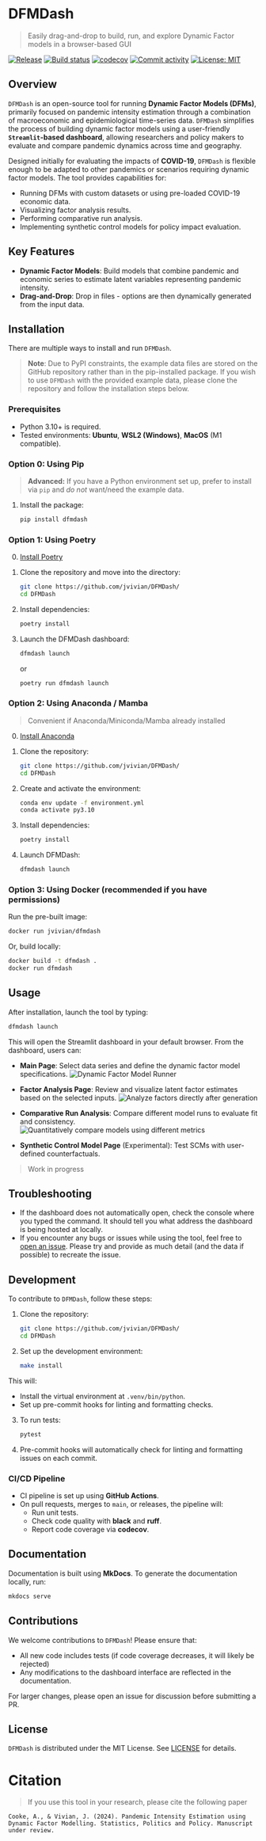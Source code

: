 # DFMDash
> Easily drag-and-drop to build, run, and explore Dynamic Factor models in a browser-based GUI

[![Release](https://img.shields.io/github/v/release/jvivian/DFMDash)](https://img.shields.io/github/v/release/jvivian/DFMDash)
[![Build status](https://img.shields.io/github/actions/workflow/status/jvivian/DFMDash/main.yml?branch=main)](https://github.com/jvivian/DFMDash/actions/workflows/main.yml?query=branch%3Amain)
[![codecov](https://codecov.io/gh/jvivian/DFMDash/graph/badge.svg?token=RVT01PK8TT)](https://codecov.io/gh/jvivian/DFMDash)
[![Commit activity](https://img.shields.io/github/commit-activity/m/jvivian/DFMDash)](https://img.shields.io/github/commit-activity/m/jvivian/DFMDash)
[![License: MIT](https://img.shields.io/badge/License-MIT-yellow.svg)](https://opensource.org/licenses/MIT)

## Overview

`DFMDash` is an open-source tool for running **Dynamic Factor Models (DFMs)**, primarily focused on pandemic intensity estimation through a combination of macroeconomic and epidemiological time-series data. `DFMDash` simplifies the process of building dynamic factor models using a user-friendly **`Streamlit`-based dashboard**, allowing researchers and policy makers to evaluate and compare pandemic dynamics across time and geography.

Designed initially for evaluating the impacts of **COVID-19**, `DFMDash` is flexible enough to be adapted to other pandemics or scenarios requiring dynamic factor models. The tool provides capabilities for:

- Running DFMs with custom datasets or using pre-loaded COVID-19 economic data.
- Visualizing factor analysis results.
- Performing comparative run analysis.
- Implementing synthetic control models for policy impact evaluation.

## Key Features

- **Dynamic Factor Models**: Build models that combine pandemic and economic series to estimate latent variables representing pandemic intensity.
- **Drag-and-Drop**: Drop in files - options are then dynamically generated from the input data.


## Installation
There are multiple ways to install and run `DFMDash`.

> **Note**: Due to PyPI constraints, the example data files are stored on the GitHub repository rather than in the pip-installed package. If you wish to use `DFMDash` with the provided example data, please clone the repository and follow the installation steps below.

### Prerequisites

- Python 3.10+ is required.
- Tested environments: **Ubuntu**, **WSL2 (Windows)**, **MacOS** (M1 compatible).

### Option 0: Using Pip
> **Advanced:** If you have a Python environment set up, prefer to install via `pip` and _do not_ want/need the example data.

1. Install the package:
   ```bash
   pip install dfmdash
   ```

### Option 1: Using Poetry

0. [Install Poetry](https://python-poetry.org/)

1. Clone the repository and move into the directory:
   ```bash
   git clone https://github.com/jvivian/DFMDash/
   cd DFMDash
   ```

2. Install dependencies:
   ```bash
   poetry install
   ```

3. Launch the DFMDash dashboard:
   ```bash
   dfmdash launch
   ```
   or
   ```bash
   poetry run dfmdash launch
   ```

### Option 2: Using Anaconda / Mamba
> Convenient if Anaconda/Miniconda/Mamba already installed

0. [Install Anaconda](https://docs.anaconda.com/anaconda/install/)

1. Clone the repository:
   ```bash
   git clone https://github.com/jvivian/DFMDash/
   cd DFMDash
   ```

2. Create and activate the environment:
   ```bash
   conda env update -f environment.yml
   conda activate py3.10
   ```

3. Install dependencies:
   ```bash
   poetry install
   ```

4. Launch DFMDash:
   ```bash
   dfmdash launch
   ```

### Option 3: Using Docker (recommended if you have permissions)

Run the pre-built image:
```bash
docker run jvivian/dfmdash
```

Or, build locally:
```bash
docker build -t dfmdash .
docker run dfmdash
```

## Usage

After installation, launch the tool by typing:
```bash
dfmdash launch
```

This will open the Streamlit dashboard in your default browser. From the dashboard, users can:

- **Main Page**: Select data series and define the dynamic factor model specifications.
![Dynamic Factor Model Runner](imgs/DFM.png)

- **Factor Analysis Page**: Review and visualize latent factor estimates based on the selected inputs.
![Analyze factors directly after generation](imgs/factor.png)

- **Comparative Run Analysis**: Compare different model runs to evaluate fit and consistency.
![Quantitatively compare models using different metrics](imgs/CA.png)

- **Synthetic Control Model Page** (Experimental): Test SCMs with user-defined counterfactuals.
> Work in progress

## Troubleshooting

- If the dashboard does not automatically open, check the console where you typed the command. It should tell you what address the dashboard is being hosted at locally.
- If you encounter any bugs or issues while using the tool, feel free to [open an issue](https://github.com/jvivian/DFMDash/issues). Please try and provide as much detail (and the data if possible) to recreate the issue.

## Development

To contribute to `DFMDash`, follow these steps:

1. Clone the repository:
   ```bash
   git clone https://github.com/jvivian/DFMDash/
   cd DFMDash
   ```

2. Set up the development environment:
   ```bash
   make install
   ```

This will:
- Install the virtual environment at `.venv/bin/python`.
- Set up pre-commit hooks for linting and formatting checks.

3. To run tests:
   ```bash
   pytest
   ```

4. Pre-commit hooks will automatically check for linting and formatting issues on each commit.

### CI/CD Pipeline

- CI pipeline is set up using **GitHub Actions**.
- On pull requests, merges to `main`, or releases, the pipeline will:
  - Run unit tests.
  - Check code quality with **black** and **ruff**.
  - Report code coverage via **codecov**.

## Documentation

Documentation is built using **MkDocs**. To generate the documentation locally, run:
```bash
mkdocs serve
```

<!-- Official documentation can be found [here](https://jvivian.github.io/DFMDash). -->

## Contributions

We welcome contributions to `DFMDash`! Please ensure that:
- All new code includes tests (if code coverage decreases, it will likely be rejected)
- Any modifications to the dashboard interface are reflected in the documentation.

For larger changes, please open an issue for discussion before submitting a PR.

## License

`DFMDash` is distributed under the MIT License. See [LICENSE](./LICENSE) for details.


# Citation
> If you use this tool in your research, please cite the following paper

```
Cooke, A., & Vivian, J. (2024). Pandemic Intensity Estimation using Dynamic Factor Modelling. Statistics, Politics and Policy. Manuscript under review.
```
